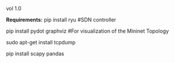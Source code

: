 vol 1.0

**Requirements:**
pip install ryu #SDN controller

pip install pydot graphviz #For visualization of the Mininet Topology

sudo apt-get install tcpdump

pip install scapy pandas

